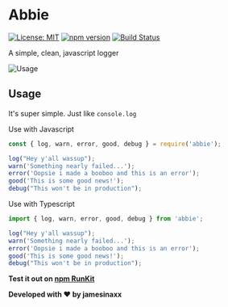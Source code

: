 # Abbie

[![License: MIT](https://img.shields.io/badge/License-MIT-yellow.svg?style=flat-square)](https://opensource.org/licenses/MIT)
[![npm version](https://img.shields.io/npm/v/abbie?color=pink&style=flat-square)](http://npmjs.com/abbie)
[![Build Status](https://jamesinaxx.me/ci/job/Abbie/badge/icon?style=flat-square)](https://jamesinaxx.me/ci/job/Abbie/)

A simple, clean, javascript logger

![Usage](https://raw.githubusercontent.com/jamesinaxx/Abbie/public/assets/gifs/render.gif)

## Usage

It's super simple. Just like `console.log`

Use with Javascript

```javascript
const { log, warn, error, good, debug } = require('abbie');

log("Hey y'all wassup");
warn('Something nearly failed...');
error('Oopsie i made a booboo and this is an error');
good('This is some good news!');
debug("This won't be in production");
```

Use with Typescript

```typescript
import { log, warn, error, good, debug } from 'abbie';

log("Hey y'all wassup");
warn('Something nearly failed...');
error('Oopsie i made a booboo and this is an error');
good('This is some good news!');
debug("This won't be in production");
```

**Test it out on [npm RunKit](https://npm.runkit.com/abbie)**

**Developed with ❤️ by jamesinaxx**
